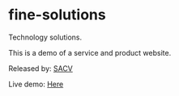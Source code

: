 # fine-solutions

Technology solutions.

This is a demo of a service and product website.



Released by:
[SACV](https://sergiocampbell.github.io/sacv) 


Live demo:
[Here](https://portfolio-sacv.firebaseapp.com)
